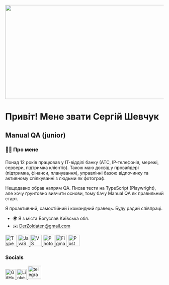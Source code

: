 <br clear="both">

<div align="center">
  <img height="300" width="600" src="https://user-images.githubusercontent.com/74038190/225813708-98b745f2-7d22-48cf-9150-083f1b00d6c9.gif"  />
</div>

Привіт! Мене звати Сергій Шевчук
======================================================================================================================================

Manual QA (junior)
------------------

###

<h3 align="left">👩‍💻  Про мене</h3>

###

Понад 12 років працював у IT-відділі банку (АТС, IP-телефонія, мережі, сервери, підтримка клієнтів). Також маю досвід у провайдері (підтримка, фінанси, планування), управлінні базою відпочинку та активному спілкуванні з людьми як фотограф.

Нещодавно обрав напрям QA. Писав тести на TypeScript (Playwright), але хочу ґрунтовно вивчити основи, тому бачу Manual QA як правильний старт.

Я проактивний, самостійний і командний гравець. Буду радий співпраці.

* 🌍  Я з міста Богуслав Київська обл.
* ✉️  [DerZoldaten@gmail.com](mailto:DerZoldaten@gmail.com)

<p align="left">
  <a href="https://www.typescriptlang.org/" target="_blank" rel="noreferrer">
    <img 
      src="https://raw.githubusercontent.com/danielcranney/readme-generator/main/public/icons/skills/typescript-colored.svg" 
      alt="TypeScript" 
      title="TypeScript" 
      width="36" 
      height="36" 
    />
  </a>

  <a href="https://developer.mozilla.org/en-US/docs/Web/JavaScript" target="_blank" rel="noreferrer">
    <img 
      src="https://raw.githubusercontent.com/danielcranney/readme-generator/main/public/icons/skills/javascript-colored.svg" 
      alt="JavaScript" 
      title="JavaScript" 
      width="36" 
      height="36" 
    />
  </a>

  <a href="https://code.visualstudio.com/" target="_blank" rel="noreferrer">
    <img 
      src="https://raw.githubusercontent.com/danielcranney/readme-generator/main/public/icons/skills/visualstudiocode-colored.svg" 
      alt="VS Code" 
      title="VS Code" 
      width="36" 
      height="36" 
    />
  </a>

  <a href="https://www.adobe.com/uk/products/photoshop.html" target="_blank" rel="noreferrer">
    <img 
      src="https://raw.githubusercontent.com/danielcranney/readme-generator/main/public/icons/skills/photoshop-colored-dark.svg" 
      alt="Photoshop" 
      title="Photoshop" 
      width="36" 
      height="36" 
    />
  </a>

  <a href="https://www.figma.com/" target="_blank" rel="noreferrer">
    <img 
      src="https://raw.githubusercontent.com/danielcranney/readme-generator/main/public/icons/skills/figma-colored.svg" 
      alt="Figma" 
      title="Figma" 
      width="36" 
      height="36" 
    />
  </a>

  <a href="https://www.postman.com/" target="_blank" rel="noreferrer">
    <img 
      src="https://images.icon-icons.com/3053/PNG/512/postman_macos_bigsur_icon_189815.png" 
      alt="Postman" 
      title="Postman" 
      width="36" 
      height="36" 
    />
  </a>
</p>

### Socials

<p align="left"> 
  <a href="https://www.github.com/Shevchuksergiy" target="_blank" rel="noreferrer"> 
    <picture> 
      <source media="(prefers-color-scheme: dark)" srcset="https://raw.githubusercontent.com/danielcranney/readme-generator/main/public/icons/socials/github-dark.svg" /> 
      <source media="(prefers-color-scheme: light)" srcset="https://raw.githubusercontent.com/danielcranney/readme-generator/main/public/icons/socials/github.svg" /> 
      <img src="https://raw.githubusercontent.com/danielcranney/readme-generator/main/public/icons/socials/github.svg" width="32" height="32" alt="GitHub" title="GitHub" /> 
    </picture> 
  </a> 
  
  <a href="https://www.linkedin.com/in/sergiy-shevchuk-89b530238" target="_blank" rel="noreferrer"> 
    <picture> 
      <source media="(prefers-color-scheme: dark)" srcset="https://raw.githubusercontent.com/danielcranney/readme-generator/main/public/icons/socials/linkedin-dark.svg" /> 
      <source media="(prefers-color-scheme: light)" srcset="https://raw.githubusercontent.com/danielcranney/readme-generator/main/public/icons/socials/linkedin.svg" /> 
      <img src="https://raw.githubusercontent.com/danielcranney/readme-generator/main/public/icons/socials/linkedin.svg" width="32" height="32" alt="LinkedIn" title="LinkedIn" /> 
    </picture> 
  </a>
  <a href="https://t.me/ShevchukSA" target="_blank">
    <img src="https://img.shields.io/static/v1?message=Telegram&logo=telegram&label=&color=2CA5E0&logoColor=white&labelColor=&style=for-the-badge" height="42" alt="telegram logo"  />
  </a>
</p>
